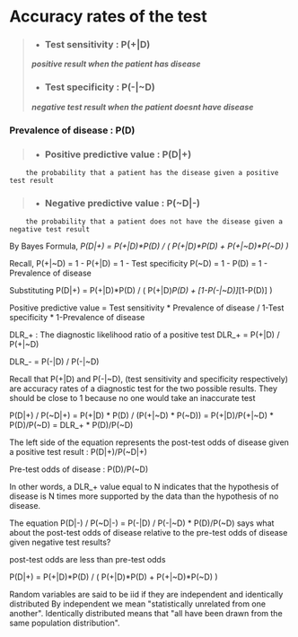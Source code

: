 # Accuracy rates of the test
> - ### Test sensitivity : P(+|D)
> _**positive result when the patient has disease**_
> - ### Test specificity : P(-|~D)
> _**negative test result when the patient doesnt have disease**_
            
### Prevalence of disease : P(D)
    
> - ### Positive predictive value : P(D|+)
        the probability that a patient has the disease given a positive test result
> - ### Negative predictive value : P(~D|-)
        the probability that a patient does not have the disease given a negative test result
            
By Bayes Formula,    _P(D|+) = P(+|D)*P(D) / ( P(+|D)*P(D) + P(+|~D)*P(~D) )_

Recall,   P(+|~D) = 1 - P(+|D) = 1 - Test specificity
            P(~D) = 1 - P(D)   = 1 - Prevalence of disease

Substituting         P(D|+) = P(+|D)*P(D) / ( P(+|D)*P(D) + [1-P(-|~D)]*[1-P(D)] )

Positive predictive value =   Test sensitivity * Prevalence of disease /
                            1-Test specificity * 1-Prevalence of disease


DLR_+ : The diagnostic likelihood ratio of a positive test
DLR_+ = P(+|D) / P(+|~D)

DLR_- = P(-|D) / P(-|~D)

Recall that P(+|D) and P(-|~D), (test sensitivity and specificity respectively)
are accuracy rates of a diagnostic test for the two possible results. They should
be close to 1 because no one would take an inaccurate test

P(D|+) / P(~D|+) =
        P(+|D) * P(D) / (P(+|~D) * P(~D)) =
        P(+|D)/P(+|~D) * P(D)/P(~D) =
        DLR_+ * P(D)/P(~D)

The left side of the equation represents the post-test odds of disease
given a positive test result : P(D|+)/P(~D|+)

Pre-test odds of disease : P(D)/P(~D)

In other words, a DLR_+ value equal to N indicates that the hypothesis
of disease is N times more supported by the data than the hypothesis of no disease.

The equation P(D|-) / P(~D|-) = P(-|D) / P(-|~D) * P(D)/P(~D) says what about
the post-test odds of disease relative to the pre-test odds of disease given
negative test results?

post-test odds are less than pre-test odds





P(D|+) = P(+|D)*P(D) / ( P(+|D)*P(D) + P(+|~D)*P(~D) )




Random variables are said to be iid if they are independent and identically distributed
By independent we mean "statistically unrelated from one another".
Identically distributed means that "all have been drawn from the same population distribution".

